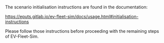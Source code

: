 The scenario initialisation instructions are found in the documentation:

https://eputs.gitlab.io/ev-fleet-sim/docs/usage.html#initialisation-instructions

Please follow those instructions before proceeding with the remaining steps of EV-Fleet-Sim.
